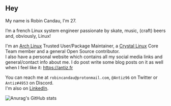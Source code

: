## Hey

My name is Robin Candau, I'm 27.  
  
I’m a french Linux system engineer passionate by skate, music, (craft) beers and, obviously, Linux!  
  
I'm an [Arch Linux](https://archlinux.org/) Trusted User/Package Maintainer, a [Crystal Linux](https://getcryst.al/) Core Team member and a general Open Source contributor.  
I also have a personal website which contains all my social media links and general/contact info about me. I do post write some blog posts on it as well when I feel like it: https://antiz.fr
  
You can reach me at `robincandau@protonmail.com`, `@Antiz96` on Twitter or `Antiz#4953` on Discord.  
I'm also on [LinkedIn](https://www.linkedin.com/in/robin-candau-3083a2173/?locale=en_US).  
  
![Anurag's GitHub stats](https://github-readme-stats.vercel.app/api?username=Antiz96&count_private=true&show_icons=true&theme=tokyonight)
